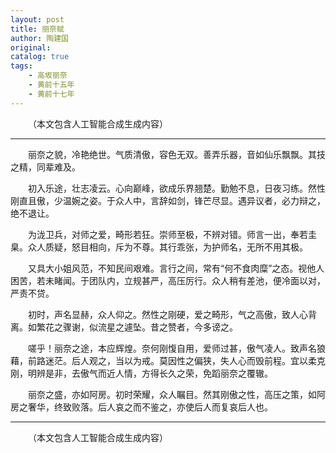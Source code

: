 ```yaml
---
layout: post
title: 丽奈赋
author: 陶建国
original: 
catalog: true
tags:
    - 高坂丽奈
    - 黄前十五年
    - 黄前十七年
---
```


&emsp;&emsp;（本文包含人工智能合成生成内容）

* * *

&emsp;&emsp;丽奈之貌，冷艳绝世。气质清傲，容色无双。善弄乐器，音如仙乐飘飘。其技之精，同辈难及。

&emsp;&emsp;初入乐途，壮志凌云。心向巅峰，欲成乐界翘楚。勤勉不息，日夜习练。然性刚直且傲，少温婉之姿。于众人中，言辞如剑，锋芒尽显。遇异议者，必力辩之，绝不退让。

&emsp;&emsp;为泷卫兵，对师之爱，畸形若狂。崇师至极，不辨对错。师言一出，奉若圭臬。众人质疑，怒目相向，斥为不尊。其行乖张，为护师名，无所不用其极。

&emsp;&emsp;又具大小姐风范，不知民间艰难。言行之间，常有“何不食肉糜”之态。视他人困苦，若未睹闻。于团队内，立规甚严，高压厉行。众人稍有差池，便冷面以对，严责不贷。

&emsp;&emsp;初时，声名显赫，众人仰之。然性之刚硬，爱之畸形，气之高傲，致人心背离。如繁花之骤谢，似流星之遽坠。昔之赞者，今多谤之。

&emsp;&emsp;嗟乎！丽奈之途，本应辉煌。奈何刚愎自用，爱师过甚，傲气凌人。致声名狼藉，前路迷茫。后人观之，当以为戒。莫因性之偏狭，失人心而毁前程。宜以柔克刚，明辨是非，去傲气而近人情，方得长久之荣，免蹈丽奈之覆辙。

&emsp;&emsp;丽奈之盛，亦如阿房。初时荣耀，众人瞩目。然其刚傲之性，高压之策，如阿房之奢华，终致败落。后人哀之而不鉴之，亦使后人而复哀后人也。

* * *

&emsp;&emsp;（本文包含人工智能合成生成内容）